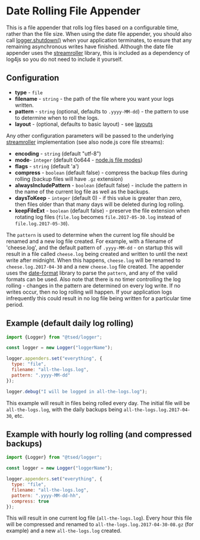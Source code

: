 # Date Rolling File Appender

This is a file appender that rolls log files based on a configurable time, rather than the file size. When using the date file appender, you should also call [logger.shutdown()](/introduction/getting-started.md) when your application terminates, to ensure that any remaining asynchronous writes have finished. Although the date file appender uses the [streamroller](https://github.com/nomiddlename/streamroller) library, this is included as a dependency of log4js so you do not need to include it yourself.

## Configuration

- **type** - `file`
- **filename** - `string` - the path of the file where you want your logs written.
- **pattern** - `string` (optional, defaults to `.yyyy-MM-dd`) - the pattern to use to determine when to roll the logs.
- **layout** - (optional, defaults to basic layout) - see [layouts](/layouts/index.md)

Any other configuration parameters will be passed to the underlying [streamroller](https://github.com/nomiddlename/streamroller) implementation (see also node.js core file streams):

- **encoding** - `string` (default "utf-8")
- **mode**- `integer` (default 0o644 - [node.js file modes](https://nodejs.org/dist/latest-v12.x/docs/api/fs.html#fs_file_modes))
- **flags** - `string` (default 'a')
- **compress** - `boolean` (default false) - compress the backup files during rolling (backup files will have `.gz` extension)
- **alwaysIncludePattern** - `boolean` (default false) - include the pattern in the name of the current log file as well as the backups.
- **daysToKeep** - `integer` (default 0) - if this value is greater than zero, then files older than that many days will be deleted during log rolling.
- **keepFileExt** - `boolean` (default false) - preserve the file extension when rotating log files (`file.log` becomes `file.2017-05-30.log` instead of `file.log.2017-05-30`).

The `pattern` is used to determine when the current log file should be renamed and a new log file created. For example, with a filename of 'cheese.log', and the default pattern of `.yyyy-MM-dd` - on startup this will result in a file called `cheese.log` being created and written to until the next write after midnight. When this happens, `cheese.log` will be renamed to `cheese.log.2017-04-30` and a new `cheese.log` file created. The appender uses the [date-format](https://github.com/nomiddlename/date-format) library to parse the `pattern`, and any of the valid formats can be used. Also note that there is no timer controlling the log rolling - changes in the pattern are determined on every log write. If no writes occur, then no log rolling will happen. If your application logs infrequently this could result in no log file being written for a particular time period.

## Example (default daily log rolling)

```javascript
import {Logger} from "@tsed/logger";

const logger = new Logger("loggerName");

logger.appenders.set("everything", {
  type: "file",
  filename: "all-the-logs.log",
  pattern: ".yyyy-MM-dd"
});

logger.debug("I will be logged in all-the-logs.log");
```

This example will result in files being rolled every day. The initial file will be `all-the-logs.log`, with the daily backups being `all-the-logs.log.2017-04-30`, etc.

## Example with hourly log rolling (and compressed backups)

```javascript
import {Logger} from "@tsed/logger";

const logger = new Logger("loggerName");

logger.appenders.set("everything", {
  type: "file",
  filename: "all-the-logs.log",
  pattern: ".yyyy-MM-dd-hh",
  compress: true
});
```

This will result in one current log file (`all-the-logs.log`). Every hour this file will be compressed and renamed to `all-the-logs.log.2017-04-30-08.gz` (for example) and a new `all-the-logs.log` created.
